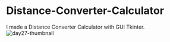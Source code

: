 # Distance-Converter-Calculator
I made a Distance Converter Calculator with GUI Tkinter.
![day27-thumbnail](https://github.com/user-attachments/assets/dc58fc2a-42f2-4dbf-bc5c-edd6539d2393)
